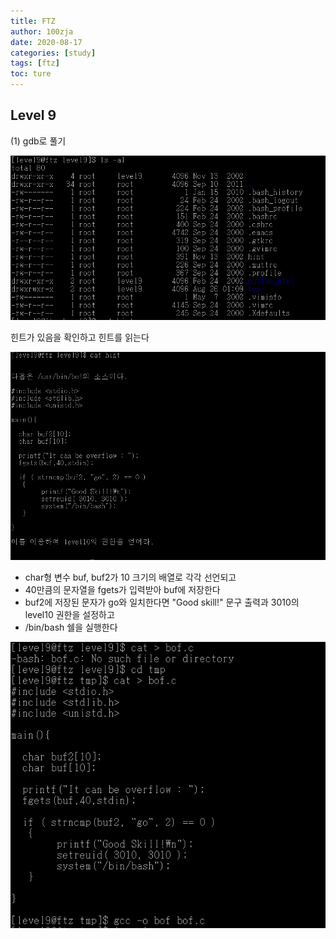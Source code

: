 ```yaml
---
title: FTZ
author: 100zja
date: 2020-08-17
categories: [study]
tags: [ftz]
toc: ture
---
```


## Level 9  

(1) gdb로 풀기  

![](/images/9_1.png) 

힌트가 있음을 확인하고 힌트를 읽는다 

![](/images/9_2.png)  
* char형 변수 buf, buf2가 10 크기의 배열로 각각 선언되고  
* 40만큼의 문자열을 fgets가 입력받아 buf에 저장한다  
* buf2에 저장된 문자가 go와 일치한다면 "Good skill!" 문구 출력과 3010의 level10 권한을 설정하고
* /bin/bash 쉘을 실행한다  

![](/images/9_3.png)

